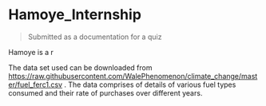 # Hamoye_Internship
> Submitted as a documentation for a quiz

Hamoye is a r



The data set used can be downloaded from https://raw.githubusercontent.com/WalePhenomenon/climate_change/master/fuel_ferc1.csv . The data comprises of details of various fuel types consumed and their rate of purchases over different years.

